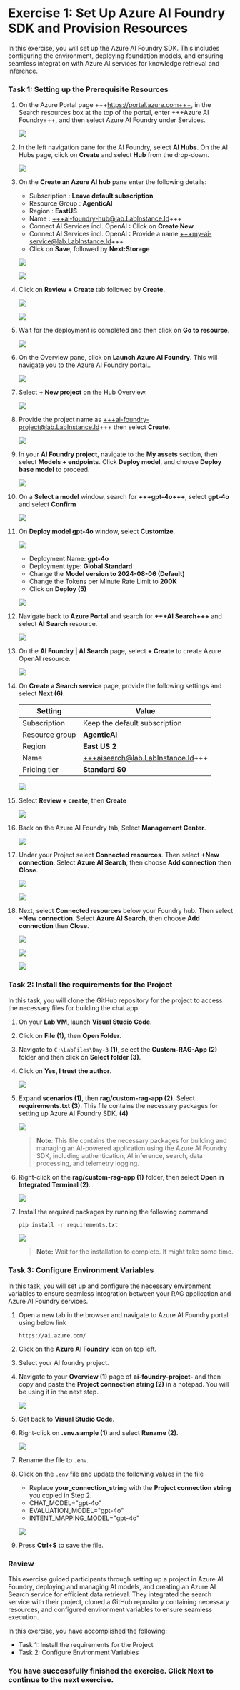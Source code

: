 # Exercise 1: Set Up Azure AI Foundry SDK and Provision Resources 

In this exercise, you will set up the Azure AI Foundry SDK. This includes configuring the environment, deploying foundation models, and ensuring seamless integration with Azure AI services for knowledge retrieval and inference.

### Task 1: Setting up the Prerequisite Resources

1. On the Azure Portal page +++https://portal.azure.com+++, in the Search resources box at the top of the portal, enter +++Azure AI Foundry+++, and then select Azure AI Foundry under Services.

   ![](../media/day2ex1-001.png)

2. In the left navigation pane for the AI Foundry, select **AI Hubs**. On the AI Hubs page, click on **Create** and select **Hub** from the drop-down.
   
   ![](../media/img1.png)

4. On the **Create an Azure AI hub** pane enter the following details:
   - Subscription : **Leave default subscription**
   - Resource Group :  **AgenticAI**
   - Region : **EastUS**
   - Name : +++ai-foundry-hub@lab.LabInstance.Id+++ 
   - Connect AI Services incl. OpenAI : Click on **Create New**
   - Connect AI Services incl. OpenAI : Provide a name +++my-ai-service@lab.LabInstance.Id+++  
   - Click on **Save**, followed by **Next:Storage**

   ![](../media/day2ex1-003.png)

   ![](../media/day2ex1-004.png)
   
6. Click on **Review + Create** tab followed by **Create.**

    ![](../media/day2ex1-005.png)

    ![](../media/day2ex1-006.png)
   
8. Wait for the deployment is completed and then click on **Go to resource**.

    ![](../media/day2ex1-007.png)
   
10. On the Overview pane, click on **Launch Azure AI Foundry**. This will navigate you to the Azure AI Foundry portal..

    ![](../media/day2ex1-008.png)
    
12. Select **+ New project** on the Hub Overview.

    ![](../media/day2ex1-009.png)
    
14. Provide the project name as +++ai-foundry-project@lab.LabInstance.Id+++ then select **Create**.

    ![](../media/day2ex1-010.png)
    
1. In your **AI Foundry project**, navigate to the **My assets** section, then select **Models + endpoints**. Click **Deploy model**, and choose **Deploy base model** to proceed.

    ![](../media/lab1-5.png)
   
1. On a **Select a model** window, search for **+++gpt-4o+++**, select **gpt-4o** and select **Confirm**

    ![](../media/ag6.png)


1. On **Deploy model gpt-4o** window, select **Customize**.

    ![](../media/lab1-7-1.png)

      - Deployment Name: **gpt-4o**
      - Deployment type: **Global Standard**
      - Change the **Model version to 2024-08-06 (Default)**
      - Change the Tokens per Minute Rate Limit to **200K**
      - Click on **Deploy (5)**

    ![](../media/focus2.png)
   
1. Navigate back to **Azure Portal** and search for **+++AI Search+++** and select **AI Search** resource.

    ![](../media/ag20.png)
   
1. On the **AI Foundry | AI Search** page, select **+ Create** to create Azure OpenAI resource.

    ![](../media/day2ex3-001.png)

1. On **Create a Search service** page, provide the following settings and select **Next (6)**:

      | Setting | Value | 
      | --- | --- |
      | Subscription | Keep the default subscription |
      | Resource group | **AgenticAI** |
      | Region | **East US 2** |
      | Name | +++aisearch@lab.LabInstance.Id+++ |
      | Pricing tier | **Standard S0** |

      ![](../media/focus1.png)
   
1. Select **Review + create**, then **Create**

    ![](../media/day2ex3-003.png)
   
1. Back on the Azure AI Foundry tab, Select **Management Center**.

    ![](../media/img2.png)
   
1. Under your Project select **Connected resources**.  Then select **+New connection**.  Select **Azure AI Search**, then choose **Add connection** then **Close**.

    ![](../media/img3.png)

    ![](../media/img4.png)
   
1. Next, select **Connected resources** below your Foundry hub. Then select **+New connection**.  Select **Azure AI Search**, then choose **Add connection** then **Close**.
   
    ![](../media/img5.png)

    ![](../media/img6.png)

    ![](../media/img7.png)

### Task 2: Install the requirements for the Project

In this task, you will clone the GitHub repository for the project to access the necessary files for building the chat app.

1. On your **Lab VM**, launch **Visual Studio Code**.

1. Click on **File (1)**, then **Open Folder**.

1. Navigate to `C:\LabFiles\Day-3` **(1)**, select the **Custom-RAG-App (2)** folder and then click on **Select folder (3)**.

1. Click on **Yes, I trust the author**.

    ![](../media/af25.png)

1. Expand **scenarios (1)**, then **rag/custom-rag-app (2)**. Select **requirements.txt (3)**. This file contains the necessary packages for setting up Azure AI Foundry SDK. **(4)**

    ![](../media/af-27.png)

     >**Note**: This file contains the necessary packages for building and managing an AI-powered application using the Azure AI Foundry SDK, including authentication, AI inference, search, data processing, and telemetry logging.

1. Right-click on the **rag/custom-rag-app (1)** folder, then select **Open in Integrated Terminal (2)**.

    ![](../media/af26.png)

1. Install the required packages by running the following command.

    ```bash
    pip install -r requirements.txt
    ```

    ![](../media/af28.png)    

      >**Note:** Wait for the installation to complete. It might take some time.


### Task 3: Configure Environment Variables

In this task, you will set up and configure the necessary environment variables to ensure seamless integration between your RAG application and Azure AI Foundry services.

1. Open a new tab in the browser and navigate to Azure AI Foundry portal using below link

    ```
    https://ai.azure.com/
    ```

1. Click on the **Azure AI Foundry** Icon on top left.
1. Select your AI foundry project.
1. Navigate to your **Overview (1)** page of **ai-foundry-project-** and then copy and paste the **Project connection string (2)** in a notepad. You will be using it in the next step.

    ![](../media/img8.png)
   
1. Get back to **Visual Studio Code**.

1. Right-click on **.env.sample (1)** and select **Rename (2)**.

    ![](../media/af29.png)

1. Rename the file to `.env`.

1. Click on the `.env` file and update the following values in the file

    - Replace **your_connection_string** with the **Project connection string** you copied in Step 2.
    - CHAT_MODEL="gpt-4o"
    - EVALUATION_MODEL="gpt-4o"
    - INTENT_MAPPING_MODEL="gpt-4o"

    ![](../media/focus6.png)

1. Press **Ctrl+S** to save the file.

### Review

This exercise guided participants through setting up a project in Azure AI Foundry, deploying and managing AI models, and creating an Azure AI Search service for efficient data retrieval. They integrated the search service with their project, cloned a GitHub repository containing necessary resources, and configured environment variables to ensure seamless execution.

In this exercise, you have accomplished the following:
- Task 1: Install the requirements for the Project
- Task 2: Configure Environment Variables

### You have successfully finished the exercise. Click **Next** to continue to the next exercise.
